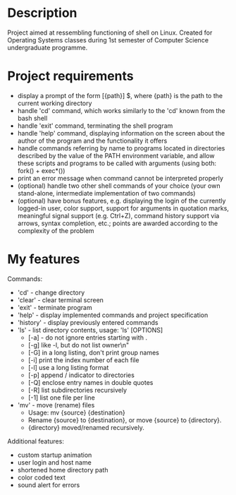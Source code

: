 # Description
Project aimed at ressembling functioning of shell on Linux. Created for Operating Systems classes during 1st semester of Computer Science undergraduate programme.

# Project requirements

- display a prompt of the form [{path}] $, where {path} is the path to the current working directory
- handle 'cd' command, which works similarly to the 'cd' known from the bash shell
- handle 'exit' command, terminating the shell program
- handle 'help' command, displaying information on the screen about the author of the program and the functionality it offers
- handle commands referring by name to programs located in directories described by the value of the PATH environment variable, and allow these scripts and programs to be called with arguments (using both: fork() + exec*())
- print an error message when command cannot be interpreted properly
- (optional) handle two other shell commands of your choice (your own stand-alone, intermediate implementation of two commands)
- (optional) have bonus features, e.g. displaying the login of the currently logged-in user, color support, support for arguments in quotation marks, meaningful signal support (e.g. Ctrl+Z), command history support via arrows, syntax completion, etc.; points are awarded according to the complexity of the problem

# My features

Commands:
- 'cd' - change directory
- 'clear' - clear terminal screen
- 'exit' - terminate program
- 'help' - display implemented commands and project specification
- 'history' - display previously entered commands
- 'ls' - list directory contents, usage: 'ls' [OPTIONS]
  - [-a] - do not ignore entries starting with .
  - [-g]  like -l, but do not list owner\n"
  - [-G]  in a long listing, don't print group names
  - [-i]  print the index number of each file
  - [-l]  use a long listing format
  - [-p]  append / indicator to directories
  - [-Q]  enclose entry names in double quotes
  - [-R]  list subdirectories recursively
  - [-1]  list one file per line
- 'mv' - move (rename) files
  - Usage: mv {source} {destination}
  - Rename {source} to {destination}, or move {source} to {directory}.
  - {directory} moved/renamed recursively.
  
Additional features:
- custom startup animation
- user login and host name
- shortened home directory path
- color coded text
- sound alert for errors
